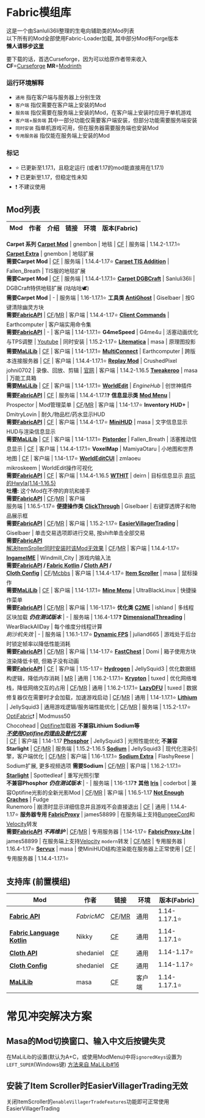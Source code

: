 # Fabric模组库

这是一个由Sanluli36li整理的生电向辅助类的Mod列表  
以下所有的Mod全部使用Fabric-Loader加载, 其中部分Mod有Forge版本  
**懒人请移步[这里](https://www.mcbbs.net/thread-1211050-1-1.html)**
  
要下载的话，首选Curseforge，因为可以给原作者带来收入  
**CF**=[Curseforge](https://www.curseforge.com/minecraft) **MR**=[Modrinth](https://modrinth.com/)

### 运行环境解释  
- `通用` 指在客户端与服务器上分别生效
- `客户端` 指仅需要在客户端上安装的Mod  
- `服务端` 指仅需要在服务端上安装的Mod，在客户端上安装时应用于单机游戏
- `客户端`+`服务端` 其中一部分功能仅需要客户端安装，但部分功能需要服务端安装
- `同时安装` 指单机游戏可用，但在服务器需要服务端也安装Mod
- `专用服务器` 指仅能在服务端上安装的Mod

### 标记
- ⭐ 已更新至1.17.1，且稳定运行 (或者1.17的mod能直接用在1.17.1)
- ❓ 已更新至1.17，但稳定性未知
- ❗ 不建议使用

## Mod列表
Mod | 作者 | 介绍 | 链接 | 环境 | 版本(Fabric)
-- | -- | -- | -- | -- | --
**Carpet 系列**
[**Carpet Mod**](https://github.com/gnembon/fabric-carpet/) | gnembon | 地毯 | [CF](https://www.curseforge.com/minecraft/mc-mods/carpet) | 服务端 | 1.14.2-1.17.1⭐
[**Carpet Extra**](https://github.com/gnembon/carpet-extra/) | gnembon | 地毯扩展<br>**需要Carpet Mod** | [CF](https://www.curseforge.com/minecraft/mc-mods/carpet-extra) | 服务端 | 1.14.4-1.17⭐
[**Carpet TIS Addition**](https://github.com/TISUnion/Carpet-TIS-Addition) | Fallen_Breath | TIS服的地毯扩展<br>**需要Carpet Mod** | [CF](https://www.curseforge.com/minecraft/mc-mods/carpet-tis-addition) | 服务端 | 1.14.4-1.17.1⭐
[**Carpet DGBCraft**](https://github.com/DGBCraft/Carpet-DGBCraft) | Sanluli36li | DGBCraft特供地毯扩展 (咕咕咕🕊)<br>**需要Carpet Mod** | - | 服务端 | 1.16-1.17.1⭐
**工具类**
[**AntiGhost**](https://github.com/gbl/AntiGhost) | Giselbaer | 按G键清除幽灵方块<br>**需要[FabricAPI](#fabric-api)** | [CF](https://www.curseforge.com/minecraft/mc-mods/antighost)/[MR](https://modrinth.com/mod/antighost) | 客户端 | 1.14.4-1.17⭐
[**Client Commands**](https://github.com/Earthcomputer/clientcommands) | Earthcomputer | 客户端实用命令集<br>**需要[FabricAPI](#fabric-api)** | - | 客户端 | 1.14-1.17.1⭐
**G4meSpeed** | G4me4u | 活塞动画优化与TPS调整 | [Youtube](https://www.youtube.com/watch?v=lRvNknl0QPM) | 同时安装 | 1.15.2-1.17⭐
[**Litematica**](https://github.com/maruohon/litematica) | masa | 原理图投影<br>**需要[MaLiLib](#malilib)** | [CF](https://www.curseforge.com/minecraft/mc-mods/litematica) | 客户端 | 1.14-1.17.1⭐
[**MultiConnect**](https://github.com/Earthcomputer/multiconnect) | Earthcomputer | 跨版本连接服务器 | [CF](https://www.curseforge.com/minecraft/mc-mods/multiconnect) | 客户端 | 1.14.4-1.17.1⭐
[**Replay Mod**](https://github.com/ReplayMod/ReplayMod) | CrushedPixel<br>johni0702 | 录像、回放、剪辑 | [官网](https://www.replaymod.com/) | 客户端 | 1.14.2-1.16.5
[**Tweakeroo**](https://github.com/maruohon/tweakeroo) | masa | 万能工具箱<br>**需要[MaLiLib](#malilib)** | [CF](https://www.curseforge.com/minecraft/mc-mods/tweakeroo) | 客户端 | 1.14-1.17.1⭐
[**WorldEdit**](https://github.com/EngineHub/WorldEdit) | *EngineHub* | 创世神插件<br>**需要[FabricAPI](#fabric-api)** | [CF](https://www.curseforge.com/minecraft/mc-mods/worldedit) | 服务端 | 1.14.4-1.17.1❓
**信息显示类**
[**Mod Menu**](https://github.com/TerraformersMC/ModMenu) | Prospector | Mod管理菜单 | [CF](https://www.curseforge.com/minecraft/mc-mods/modmenu)/[MR](https://modrinth.com/mod/modmenu) | 客户端 | 1.14-1.17⭐
**Inventory HUD+** | DmitryLovin | 耐久/物品栏/药水显示HUD<br>**需要[FabricAPI](#fabric-api)** | [CF](https://www.curseforge.com/minecraft/mc-mods/inventory-hud-forge) | 客户端 | 1.14.4-1.17⭐
[**MiniHUD**](https://github.com/maruohon/minihud) | masa | 文字信息显示HUD与渲染信息显示<br>**需要[MaLiLib](#malilib)** | [CF](https://www.curseforge.com/minecraft/mc-mods/minihud) | 客户端 | 1.14-1.17.1⭐
[**Pistorder**](https://github.com/Fallen-Breath/pistorder) | Fallen_Breath | 活塞推动信息显示 | [CF](https://www.curseforge.com/minecraft/mc-mods/pistorder) | 客户端 | 1.14.4-1.17.1⭐
**VoxelMap** | MamiyaOtaru | 小地图和世界地图 | [CF](https://www.curseforge.com/minecraft/mc-mods/voxelmap) | 客户端 | 1.14-1.17⭐
[**WorldEditCUI**](https://github.com/mikroskeem/WorldEditCUI) | zmlaoeu<br>mikroskeem | WorldEdit操作可视化<br>**需要[FabricAPI](#fabric-api)** | [CF](https://www.curseforge.com/minecraft/mc-mods/worldeditcui-fabric) | 客户端 | 1.14.4-1.16.5
[**WTHIT**](https://github.com/badasintended/wthit) | deirn | 目标信息显示 [弃坑的Hwyla(1.14-1.16.5)](https://www.curseforge.com/minecraft/mc-mods/hwyla)<br>**吐槽:** 这个Mod在不停的弃坑和接手<br>**需要[FabricAPI](#fabric-api)** | [CF](https://www.curseforge.com/minecraft/mc-mods/wthit)/[MR](https://modrinth.com/mod/wthit) | 客户端<br>服务端 | 1.16.5-1.17⭐
**便捷操作类**
[**ClickThrough**](https://github.com/gbl/ClickThrough) | Giselbaer | 右键穿透牌子和物品展示框<br>**需要[FabricAPI](#fabric-api)** | [CF](https://www.curseforge.com/minecraft/mc-mods/clickthrough)/[MR](https://modrinth.com/mod/clickthrough) | 客户端 | 1.15.2-1.17⭐
[**EasierVillagerTrading**](https://github.com/gbl/EasierVillagerTrading) | Giselbaer | 单击交易选项即进行交易, 按shift单击全部交易<br>**需要[FabricAPI](#fabric-api)**<br>[解决ItemSroller同时安装时该Mod无效果](#安装了item-scroller时easiervillagertrading无效) | [CF](https://www.curseforge.com/minecraft/mc-mods/easiervillagertrading)/[MR](https://modrinth.com/mod/easiervillagertrading) | 客户端 | 1.14.4-1.17⭐
[**IngameIME**](https://github.com/Windmill-City/IngameIME-Minecraft) | Windmill_City | 游戏内输入法<br>**需要[FabricAPI](#fabric-api) / [Fabric Kotlin](#fabric-kotlin) / [Cloth API](#cloth-api) /<br>[Cloth Config](#cloth-config)** | [CF](https://www.curseforge.com/minecraft/mc-mods/ingameime)/[Mcbbs](https://www.mcbbs.net/thread-1158421-1-1.html) | 客户端 | 1.14.4-1.17⭐
[**Item Scroller**](https://github.com/maruohon/itemscroller) | masa | 鼠标操作<br>**需要[MaLiLib](#malilib)** | [CF](https://www.curseforge.com/minecraft/mc-mods/item-scroller) | 客户端 | 1.14-1.17.1⭐
[**Mine Menu**](https://github.com/UltraBlackLinux/MineMenuFabric) | UltraBlackLinux | 快捷操作菜单<br>**需要[FabricAPI](#fabric-api)** | [CF](https://www.curseforge.com/minecraft/mc-mods/minemenufabric)/[MR](https://modrinth.com/mod/minemenufabric) | 客户端 | 1.16-1.17.1⭐
**优化类**
[**C2ME**](https://github.com/YatopiaMC/C2ME-fabric) | ishland | 多线程区块加载 ***仍在测试版本*** | - | 服务端 | 1.16.4-1.17❓
[**DimensionalThreading**](https://github.com/WearBlackAllDay/DimensionalThreading) | WearBlackAllDay | 每个维度分线程计算<br>*刷沙机失效* | - | 服务端 | 1.16.1-1.17⭐
[**Dynamic FPS**](https://github.com/juliand665/Dynamic-FPS) | juliand665 | 游戏处于后台时锁定帧率以降低性能消耗<br>**需要[FabricAPI](#fabric-api)** | [CF](https://www.curseforge.com/minecraft/mc-mods/dynamic-fps)/[MR](https://modrinth.com/mod/dynamic-fps) | 客户端 | 1.14-1.17⭐
[**FastChest**](https://github.com/FakeDomi/FastChest) | Domi | 箱子使用方块渲染降低卡顿, 但箱子没有动画<br>**需要[FabricAPI](#fabric-api)** | [CF](https://www.curseforge.com/minecraft/mc-mods/fastchest) | 客户端 | 1.15-1.17⭐
[**Hydrogen**](https://github.com/CaffeineMC/hydrogen-fabric) | JellySquid3 | 优化数据结构逻辑，降低内存消耗 | [MR](https://modrinth.com/mod/hydrogen) | 通用 | 1.16.2-1.17.1⭐
[**Krypton**](https://github.com/astei/krypton) | tuxed | 优化网络堆栈，降低网络交互的占用 | [CF](https://www.curseforge.com/minecraft/mc-mods/krypton)/[MR](https://modrinth.com/mod/krypton) | 通用 | 1.16.2-1.17.1⭐
[**LazyDFU**](https://github.com/astei/lazydfu) | tuxed | 数据修复器仅在需要时才会加载，加速游戏启动 | [CF](https://www.curseforge.com/minecraft/mc-mods/lazydfu)/[MR](https://modrinth.com/mod/lazydfu) | 通用 | 1.14-1.17.1⭐
[**Lithium**](https://github.com/CaffeineMC/lithium-fabric) | JellySquid3 | 通用游戏逻辑/服务端性能优化 | [CF](https://www.curseforge.com/minecraft/mc-mods/lithium)/[MR](https://modrinth.com/mod/lithium) | 服务端 | 1.15.2-1.17⭐
[OptiFabric](https://github.com/Chocohead/OptiFabric)❗ | Modmuss50<br>Chocohead | [Optifine](https://www.optifine.net/home)加载器 **不兼容Lithium Sodium等<br>*[不使用Optifine的理由及替代方案](https://gist.github.com/modmuss50/deff1658c4550ca8b16cb5d40ceaa468#Sodium)***<br> | [CF](https://www.curseforge.com/minecraft/mc-mods/optifabric) | 客户端 | 1.14-1.17
[**Phosphor**](https://github.com/CaffeineMC/phosphor-fabric) | JellySquid3 | 光照性能优化 **不兼容Starlight** | [CF](https://www.curseforge.com/minecraft/mc-mods/phosphor)/[MR](https://modrinth.com/mod/phosphor) | 服务端 | 1.15.2-1.16.5
[**Sodium**](https://github.com/CaffeineMC/sodium-fabric) | JellySquid3 | 现代化渲染引擎，客户端优化 | [CF](https://www.curseforge.com/minecraft/mc-mods/sodium)/[MR](https://modrinth.com/mod/sodium) | 客户端 | 1.16-1.17.1⭐
[**Sodium Extra**](https://github.com/FlashyReese/sodium-extra-fabric) | FlashyReese | Sodium扩展, 更多视频选项 **需要Sodium** | [CF](https://www.curseforge.com/minecraft/mc-mods/sodium-extra)/[MR](https://modrinth.com/mod/sodium-extra) | 客户端 | 1.16.2-1.17.1⭐
[**Starlight**](https://github.com/Spottedleaf/Starlight) | Spottedleaf | 重写光照引擎<br>**不兼容Phosphor** ***仍在测试版本*** | - | 服务端 | 1.16-1.17❓
**其他**
[**Iris**](https://github.com/IrisShaders/Iris) | coderbot | 兼容Optifine光影的全新光影Mod | [CF](https://www.curseforge.com/minecraft/mc-mods/irisshaders)/[MR](https://modrinth.com/mod/iris) | 客户端 | 1.16.5-1.17
[**Not Enough Craches**](https://github.com/natanfudge/not-enough-crashes) | Fudge<br>Runemoro | 崩溃时显示详细信息并且游戏不会直接退出 | [CF](https://www.curseforge.com/minecraft/mc-mods/not-enough-crashes) | 通用 | 1.14.4-1.17⭐
**服务器专用**
[**FabricProxy**](https://github.com/OKTW-Network/FabricProxy) | james58899 | 在服务端上支持[BungeeCord](https://www.spigotmc.org/go/bungeecord)和[Velocity](https://velocitypowered.com/)转发<br>**需要[FabricAPI](#fabric-api)** ***不再维护*** | [CF](https://www.curseforge.com/minecraft/mc-mods/fabricproxy)/[MR](https://modrinth.com/mod/fabricproxy) | 专用服务器 | 1.14-1.17⭐
[**FabricProxy-Lite**](https://github.com/OKTW-Network/FabricProxy-Lite) | james58899 | 在服务端上支持[Velocity](https://velocitypowered.com/) `modern`转发 | [CF](https://www.curseforge.com/minecraft/mc-mods/fabricproxy-lite)/[MR](https://modrinth.com/mod/fabricproxy-lite) | 专用服务器 | 1.16.4-1.17⭐
[**Servux**](https://github.com/maruohon/servux) | masa | 使MiniHUD结构渲染能在服务器上正常使用 | [CF](https://www.curseforge.com/minecraft/mc-mods/servux) | 专用服务器 | 1.14.4-1.17.1⭐

## 支持库 (前置模组)
Mod | 作者 | 链接 | 环境 | 版本(Fabric)
-- | -- | -- | -- | --
[**Fabric API**](https://github.com/FabricMC/fabric/)<span id="fabric-api"></span> | *FabricMC* | [CF](https://www.curseforge.com/minecraft/mc-mods/fabric-api)/[MR](https://modrinth.com/mod/fabric-api) | 通用 | 1.14-1.17.1⭐
[**Fabric Language Kotlin**](https://github.com/FabricMC/fabric-language-kotlin)<span id="fabric-kotlin"></span> | Nikky | [CF](https://www.curseforge.com/minecraft/mc-mods/fabric-language-kotlin) | 通用 | 1.14-1.17.1⭐
[**Cloth API**](https://github.com/shedaniel/cloth-api)<span id="cloth-api"></span> | shedaniel | [CF](https://www.curseforge.com/minecraft/mc-mods/cloth-api) | 通用 | 1.14-1.17⭐
[**Cloth Config**](https://github.com/shedaniel/cloth-config)<span id="cloth-config"></span> | shedaniel | [CF](https://www.curseforge.com/minecraft/mc-mods/cloth-config) | 通用 | 1.14-1.17⭐
[**MaLiLib**](https://github.com/maruohon/malilib)<span id="malilib"></span> | masa | [CF](https://www.curseforge.com/minecraft/mc-mods/malilib) | 客户端 | 1.14-1.17.1⭐
  
# 常见冲突解决方案

## Masa的Mod切换窗口、输入中文后按键失灵
在MaLiLib的设置(默认为A+C，或使用ModMenu)中将`ignoredKeys`设置为`LEFT_SUPER`(Windows键) [方法来自 MaLiLib#16](https://github.com/maruohon/malilib/issues/16)

## 安装了Item Scroller时EasierVillagerTrading无效
关闭ItemScroller的`enableVillagerTradeFeatures`功能即可正常使用EasierVillagerTrading
